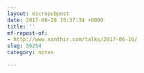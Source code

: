 ```yaml
---
layout: micropubpost
date: 2017-06-28 15:37:34 +0000
title: ''
mf-repost-of:
- http://www.xanthir.com/talks/2017-06-16/
slug: 56254
category: notes

---
```

